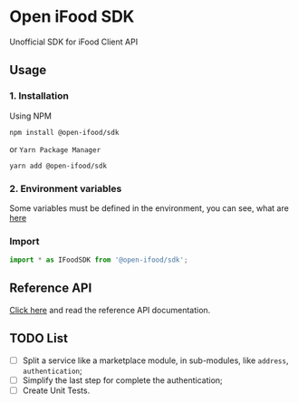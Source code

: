 # Open iFood SDK

Unofficial SDK for iFood Client API

## Usage

### 1. Installation

Using NPM

```
npm install @open-ifood/sdk
```

or `Yarn Package Manager`

```
yarn add @open-ifood/sdk
```

### 2. Environment variables

Some variables must be defined in the environment, you can see, what are [here](./.model.env)

### Import

```js
import * as IFoodSDK from '@open-ifood/sdk';
```

## Reference API

[Click here](https://develeo.me/client-ifoodapi/packages/sdk/docs) and read the reference API documentation.

## TODO List

- [ ] Split a service like a marketplace module, in sub-modules, like `address`, `authentication`;
- [ ] Simplify the last step for complete the authentication;
- [ ] Create Unit Tests.
